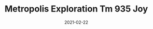 ---
tags: 
  - "To Market"
  - "Rubber Flooring"
  - "Metropolis"
title: "Metropolis Exploration Tm 935 Joy"
designer: "To Market"
image_primary: "img/Exploration_Joy%20TM935.jpg"
href: "https://www.tomkt.com/atmosphere-metropolis-swatches"
description: "Straight%20Edge%20Tile%3A%2038%22%20x%2038%22%20Interlocking%20Tile%3A%2037%22%20x%2037%22"
category: "rubber-flooring-metropolis"
subtitle: ""
manufacturer: "ToMarket"
slug: "/manufacturers/tomarket/rubber-flooring-metropolis/to-market-metropolis-exploration-tm-935-joy"
date: "2021-02-22"
---
